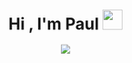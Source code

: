 <h1 align="center"><b>Hi , I'm Paul </b><img src="https://media.giphy.com/media/hvRJCLFzcasrR4ia7z/giphy.gif" width="35"></h1>
<p align="center">
  <a href="https://github.com/DenverCoder1/readme-typing-svg"><img src="https://readme-typing-svg.herokuapp.com?font=Time+New+Roman&color=cyan&size=25&center=true&vCenter=true&width=750&height=100&lines=Systems+and+Computer+Engineering..&hearts;++;Self-taught+FullStack+Developer,;Willing+to+learn+new+technologies..<3,;Active+Learner/Researcher,;The+person+who+will+change+the+world+with+technology"></a>
</p>
